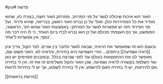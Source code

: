 #פרשה #עיון 

האור הוא איכות שיכולה לגשר על פני המרחב.
ממרחק האור חוצה, בצורה כזו, שהוא מגדיר את כל המהירויות כולן.
ואולי על כן נברא האור ראשון, בבריאה, שהיא פירוד.
ועל פני הפירוד הזה יש אפשרות לגשר על המרחק- באמצעות האור
שהוא הזך, הראשוני, המופשט, אך כם העצמתי מכולם
ועל כן הוא נברא לבדו ביום האחד, כי לו היה דבר מה נוסף, אין אפשרות ל'אחד'.

ובעצם הוא זה שמאפשר את הראיה, שבאה לגשר ולחבר בין שניים.
לצד הקול, צריך עיון [[ראיה ושמיעה]] ביחסים...
והרי השמיעה היא בחירית, והראיה לא. האור פשוט שם, מאפשר לנו את ההתמצאות בעולם עוד לפני שנרצה בכלל.
ובמובנים מסוימים יש כאן עוד השלמה בקשורה לראיה ושמיעה, שכן האור והקול משלימים זה את זה.
אין לי בחירה אם להיראות, יש לי בחירה האם להישמע. אין לי בחירה לשמוע, אך יש לי בחירות לראות.


[[פרשת בראשית]]
